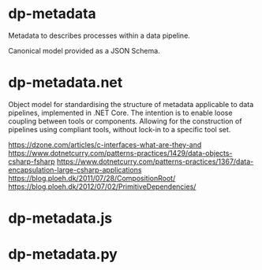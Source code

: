 # dp-metadata

Metadata to describes processes within a data pipeline.

Canonical model provided as a JSON Schema.


# dp-metadata.net

Object model for standardising the structure of metadata applicable to data pipelines, implemented in .NET Core.
The intention is to enable loose coupling between tools or components. Allowing for the construction of pipelines using compliant tools, without lock-in to a specific tool set.


https://dzone.com/articles/c-interfaces-what-are-they-and
https://www.dotnetcurry.com/patterns-practices/1429/data-objects-csharp-fsharp
https://www.dotnetcurry.com/patterns-practices/1367/data-encapsulation-large-csharp-applications
https://blog.ploeh.dk/2011/07/28/CompositionRoot/
https://blog.ploeh.dk/2012/07/02/PrimitiveDependencies/




# dp-metadata.js


# dp-metadata.py

